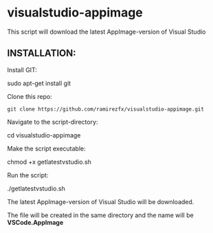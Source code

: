 # visualstudio-appimage

This script will download the latest AppImage-version of Visual Studio

## INSTALLATION:

Install GIT:

sudo apt-get install git

Clone this repo:

`git clone https://github.com/ramirezfx/visualstudio-appimage.git`

Navigate to the script-directory:

cd visualstudio-appimage

Make the script executable:

chmod +x getlatestvstudio.sh

Run the script:

./getlatestvstudio.sh

The latest AppImage-version of Visual Studio will be downloaded.

The file will be created in the same directory and the name will be **VSCode.AppImage**
